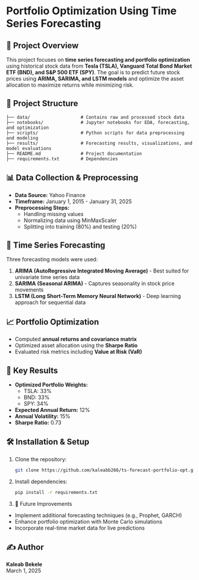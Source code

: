 # Portfolio Optimization Using Time Series Forecasting

## 📌 Project Overview

This project focuses on **time series forecasting and portfolio optimization** using historical stock data from **Tesla (TSLA), Vanguard Total Bond Market ETF (BND), and S&P 500 ETF (SPY)**. The goal is to predict future stock prices using **ARIMA, SARIMA, and LSTM models** and optimize the asset allocation to maximize returns while minimizing risk.

## 📂 Project Structure

```
├── data/                   # Contains raw and processed stock data
├── notebooks/              # Jupyter notebooks for EDA, forecasting, and optimization
├── scripts/                # Python scripts for data preprocessing and modeling
├── results/                # Forecasting results, visualizations, and model evaluations
├── README.md               # Project documentation
├── requirements.txt        # Dependencies

```

## 📊 Data Collection & Preprocessing

- **Data Source:** Yahoo Finance
- **Timeframe:** January 1, 2015 - January 31, 2025
- **Preprocessing Steps:**
  - Handling missing values
  - Normalizing data using MinMaxScaler
  - Splitting into training (80%) and testing (20%)

## 🔮 Time Series Forecasting

Three forecasting models were used:

1. **ARIMA (AutoRegressive Integrated Moving Average)** - Best suited for univariate time series data
2. **SARIMA (Seasonal ARIMA)** - Captures seasonality in stock price movements
3. **LSTM (Long Short-Term Memory Neural Network)** - Deep learning approach for sequential data

## 📈 Portfolio Optimization

- Computed **annual returns and covariance matrix**
- Optimized asset allocation using the **Sharpe Ratio**
- Evaluated risk metrics including **Value at Risk (VaR)**

## 📌 Key Results

- **Optimized Portfolio Weights:**
  - TSLA: 33%
  - BND: 33%
  - SPY: 34%
- **Expected Annual Return:** 12%
- **Annual Volatility:** 15%
- **Sharpe Ratio:** 0.73

## 🛠️ Installation & Setup

1. Clone the repository:

   ```bash
   git clone https://github.com/kaleabb266/ts-forecast-portfolio-opt.git
   ```

2. Install dependencies:

   ```bash
   pip install -r requirements.txt
   ```

3. 📌 Future Improvements

- Implement additional forecasting techniques (e.g., Prophet, GARCH)
- Enhance portfolio optimization with Monte Carlo simulations
- Incorporate real-time market data for live predictions

## ✍️ Author

**Kaleab Bekele**\
March 1, 2025

